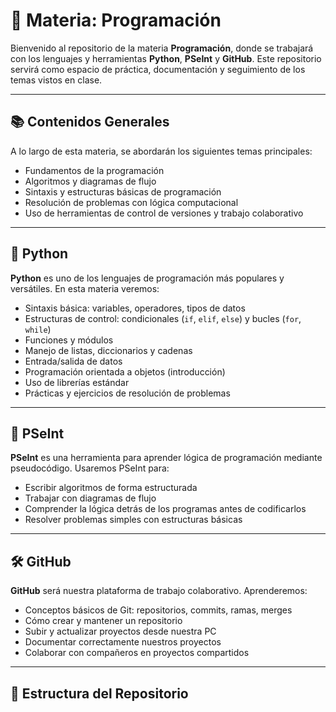 # 📘 Materia: Programación

Bienvenido al repositorio de la materia **Programación**, donde se trabajará con los lenguajes y herramientas **Python**, **PSeInt** y **GitHub**. Este repositorio servirá como espacio de práctica, documentación y seguimiento de los temas vistos en clase.

---

## 📚 Contenidos Generales

A lo largo de esta materia, se abordarán los siguientes temas principales:

- Fundamentos de la programación
- Algoritmos y diagramas de flujo
- Sintaxis y estructuras básicas de programación
- Resolución de problemas con lógica computacional
- Uso de herramientas de control de versiones y trabajo colaborativo

---

## 🐍 Python

**Python** es uno de los lenguajes de programación más populares y versátiles. En esta materia veremos:

- Sintaxis básica: variables, operadores, tipos de datos
- Estructuras de control: condicionales (`if`, `elif`, `else`) y bucles (`for`, `while`)
- Funciones y módulos
- Manejo de listas, diccionarios y cadenas
- Entrada/salida de datos
- Programación orientada a objetos (introducción)
- Uso de librerías estándar
- Prácticas y ejercicios de resolución de problemas

---

## 🔷 PSeInt

**PSeInt** es una herramienta para aprender lógica de programación mediante pseudocódigo. Usaremos PSeInt para:

- Escribir algoritmos de forma estructurada
- Trabajar con diagramas de flujo
- Comprender la lógica detrás de los programas antes de codificarlos
- Resolver problemas simples con estructuras básicas

---

## 🛠️ GitHub

**GitHub** será nuestra plataforma de trabajo colaborativo. Aprenderemos:

- Conceptos básicos de Git: repositorios, commits, ramas, merges
- Cómo crear y mantener un repositorio
- Subir y actualizar proyectos desde nuestra PC
- Documentar correctamente nuestros proyectos
- Colaborar con compañeros en proyectos compartidos

---

## 📂 Estructura del Repositorio